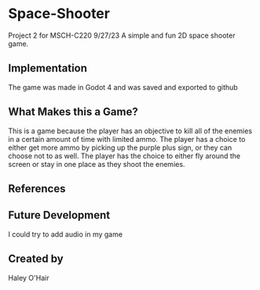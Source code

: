 # Space-Shooter
Project 2 for MSCH-C220
9/27/23
A simple and fun 2D space shooter game.

## Implementation
The game was made in Godot 4 and was saved and exported to github

## What Makes this a Game?
This is a game because the player has an objective to kill all of the enemies in a certain amount of time with limited ammo. The player has a choice to either get more ammo by picking up the purple plus sign, or they can choose not to as well. The player has the choice to either fly around the screen or stay in one place as they shoot the enemies. 

## References

## Future Development
I could try to add audio in my game

## Created by
Haley O'Hair
